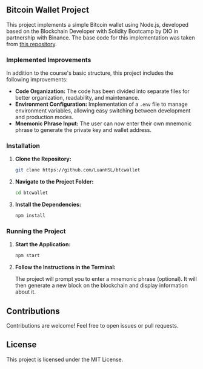 ## Bitcoin Wallet Project

This project implements a simple Bitcoin wallet using Node.js, developed based on the Blockchain Developer with Solidity Bootcamp by DIO in partnership with Binance. The base code for this implementation was taken from [this repository](https://github.com/digitalinnovationone/formacao-blockchain-dio/tree/main/Modulo%2001%20Fundamentos%20da%20Blockchain/Curso%2001%20Introducao%20a%20Blockchain/Criando%20e%20utilizando%20a%20sua%20carteira%20de%20criptomoedas).

### Implemented Improvements

In addition to the course's basic structure, this project includes the following improvements:

- **Code Organization:** The code has been divided into separate files for better organization, readability, and maintenance.
- **Environment Configuration:** Implementation of a `.env` file to manage environment variables, allowing easy switching between development and production modes.
- **Mnemonic Phrase Input:** The user can now enter their own mnemonic phrase to generate the private key and wallet address.

### Installation

1. **Clone the Repository:**

   ```bash
   git clone https://github.com/LuanHSL/btcwallet
   ```

2. **Navigate to the Project Folder:**

   ```bash
   cd btcwallet
   ```

3. **Install the Dependencies:**

   ```bash
   npm install
   ```

### Running the Project

1. **Start the Application:**

   ```bash
   npm start
   ```

2. **Follow the Instructions in the Terminal:**

   The project will prompt you to enter a mnemonic phrase (optional). It will then generate a new block on the blockchain and display information about it.

## Contributions

Contributions are welcome! Feel free to open issues or pull requests.

## License

This project is licensed under the MIT License. 
